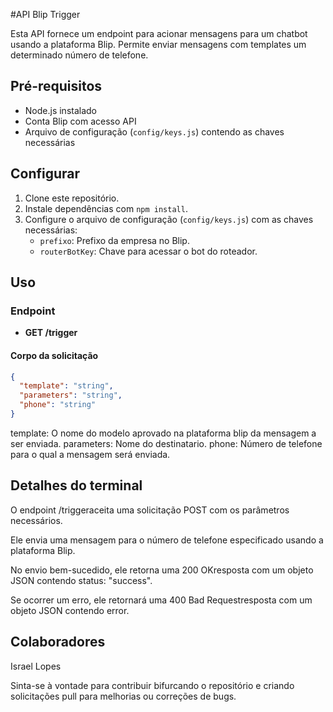 #API Blip Trigger

Esta API fornece um endpoint para acionar mensagens para um chatbot usando a plataforma Blip. Permite enviar mensagens com templates um determinado número de telefone.

## Pré-requisitos

- Node.js instalado
- Conta Blip com acesso API
- Arquivo de configuração (`config/keys.js`) contendo as chaves necessárias

## Configurar

1. Clone este repositório.
2. Instale dependências com `npm install`.
3. Configure o arquivo de configuração (`config/keys.js`) com as chaves necessárias:
   - `prefixo`: Prefixo da empresa no Blip.
   - `routerBotKey`: Chave para acessar o bot do roteador.

## Uso

### Endpoint

- **GET /trigger**

#### Corpo da solicitação

```json
{
  "template": "string",
  "parameters": "string",
  "phone": "string"
}
```

template: O nome do modelo aprovado na plataforma blip da mensagem a ser enviada.
parameters: Nome do destinatario.
phone: Número de telefone para o qual a mensagem será enviada.

## Detalhes do terminal

O endpoint /triggeraceita uma solicitação POST com os parâmetros necessários.

Ele envia uma mensagem para o número de telefone especificado usando a plataforma Blip.

No envio bem-sucedido, ele retorna uma 200 OKresposta com um objeto JSON contendo status: "success".

Se ocorrer um erro, ele retornará uma 400 Bad Requestresposta com um objeto JSON contendo error.

## Colaboradores
Israel Lopes

Sinta-se à vontade para contribuir bifurcando o repositório e criando solicitações pull para melhorias ou correções de bugs.